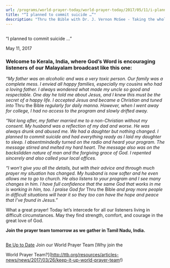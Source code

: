 ```yaml
---
url: /programs/world-prayer-today/world-prayer-today/2017/05/11/i-planned-to-commit-suicide
title: "“I planned to commit suicide …”"
description: "Thru the Bible with Dr. J. Vernon McGee - Taking the whole Word to the whole world"
---
```







## 
 “I planned to commit suicide …”


May 11, 2017




### Welcome to Kerala, India, where God’s Word is encouraging listeners of our Malayalam broadcast like this one:


*“My father was an alcoholic and was a very toxic person. Our family was a complete mess. I envied all happy families, especially my cousins who had a loving father. I always wondered what made my uncle so good and respectable. One day he told me about Jesus, and I knew this must be the secret of a happy life. I accepted Jesus and became a Christian and tuned into* Thru the Bible *regularly for daily manna. However, when I went away for college, I had no access to the program and slowly drifted away.* 


*“Not long after, my father married me to a non-Christian without my consent. My husband was a reflection of my dad and worse. He was always drunk and abused me. We had a daughter but nothing changed. I planned to commit suicide and had everything ready as I laid my daughter to sleep. I absentmindedly turned on the radio and heard your program. The message stirred and melted my hard heart. The message also was on the backslidden nature of man and the forgiving grace of God. I repented sincerely and also called your local offices.* 


*“I won’t give you all the details, but with their advice and through much prayer my situation has changed. My husband is now softer and he even allows me to go to church. He also listens to your program and I see many changes in him. I have full confidence that the same God that works in me is working in him, too. I praise God for* Thru the Bible *and pray more people in difficult situations will hear it so they too can have the hope and peace that I’ve found in Jesus.”*


What a great prayer! Today let’s intercede for all our listeners living in difficult circumstances. May they find strength, comfort, and courage in the great love of God. 


**Join the prayer team tomorrow as we gather in Tamil Nadu, India.**







## 




[Be Up to Date](http://feeds.feedburner.com/WorldPrayerToday "World Prayer Today RSS Feed")
Join our World Prayer Team
[Why join the  

World Prayer Team?](http://ttb.org/resources/articles-news/news/2017/03/26/keep-it-up-world-prayer-team!)




